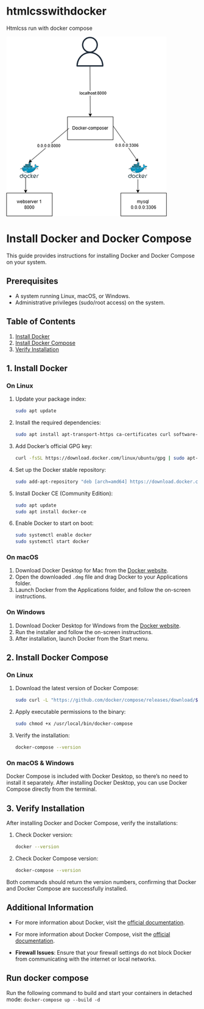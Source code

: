 # htmlcsswithdocker
Htmlcss run with docker compose

![First Lab Image](https://github.com/khunlinnaing/django_create_language_demoproject/blob/main/django.png?raw=true)
# Install Docker and Docker Compose

This guide provides instructions for installing Docker and Docker Compose on your system.

## Prerequisites

- A system running Linux, macOS, or Windows.
- Administrative privileges (sudo/root access) on the system.

## Table of Contents

1. [Install Docker](#install-docker)
2. [Install Docker Compose](#install-docker-compose)
3. [Verify Installation](#verify-installation)

## 1. Install Docker

### On Linux

1. Update your package index:
    ```bash
    sudo apt update
    ```

2. Install the required dependencies:
    ```bash
    sudo apt install apt-transport-https ca-certificates curl software-properties-common
    ```

3. Add Docker’s official GPG key:
    ```bash
    curl -fsSL https://download.docker.com/linux/ubuntu/gpg | sudo apt-key add -
    ```

4. Set up the Docker stable repository:
    ```bash
    sudo add-apt-repository "deb [arch=amd64] https://download.docker.com/linux/ubuntu $(lsb_release -cs) stable"
    ```

5. Install Docker CE (Community Edition):
    ```bash
    sudo apt update
    sudo apt install docker-ce
    ```

6. Enable Docker to start on boot:
    ```bash
    sudo systemctl enable docker
    sudo systemctl start docker
    ```

### On macOS

1. Download Docker Desktop for Mac from the [Docker website](https://www.docker.com/products/docker-desktop).
2. Open the downloaded `.dmg` file and drag Docker to your Applications folder.
3. Launch Docker from the Applications folder, and follow the on-screen instructions.

### On Windows

1. Download Docker Desktop for Windows from the [Docker website](https://www.docker.com/products/docker-desktop).
2. Run the installer and follow the on-screen instructions.
3. After installation, launch Docker from the Start menu.

## 2. Install Docker Compose

### On Linux

1. Download the latest version of Docker Compose:
    ```bash
    sudo curl -L "https://github.com/docker/compose/releases/download/$(curl -s https://api.github.com/repos/docker/compose/releases/latest | jq -r .tag_name)/docker-compose-$(uname -s)-$(uname -m)" -o /usr/local/bin/docker-compose
    ```

2. Apply executable permissions to the binary:
    ```bash
    sudo chmod +x /usr/local/bin/docker-compose
    ```

3. Verify the installation:
    ```bash
    docker-compose --version
    ```

### On macOS & Windows

Docker Compose is included with Docker Desktop, so there’s no need to install it separately. After installing Docker Desktop, you can use Docker Compose directly from the terminal.

## 3. Verify Installation

After installing Docker and Docker Compose, verify the installations:

1. Check Docker version:
    ```bash
    docker --version
    ```

2. Check Docker Compose version:
    ```bash
    docker-compose --version
    ```

Both commands should return the version numbers, confirming that Docker and Docker Compose are successfully installed.

## Additional Information

- For more information about Docker, visit the [official documentation](https://docs.docker.com/).
- For more information about Docker Compose, visit the [official documentation](https://docs.docker.com/compose/).


- **Firewall Issues**: Ensure that your firewall settings do not block Docker from communicating with the internet or local networks.
## Run docker compose
Run the following command to build and start your containers in detached mode:
    ```
    docker-compose up --build -d
    ```

